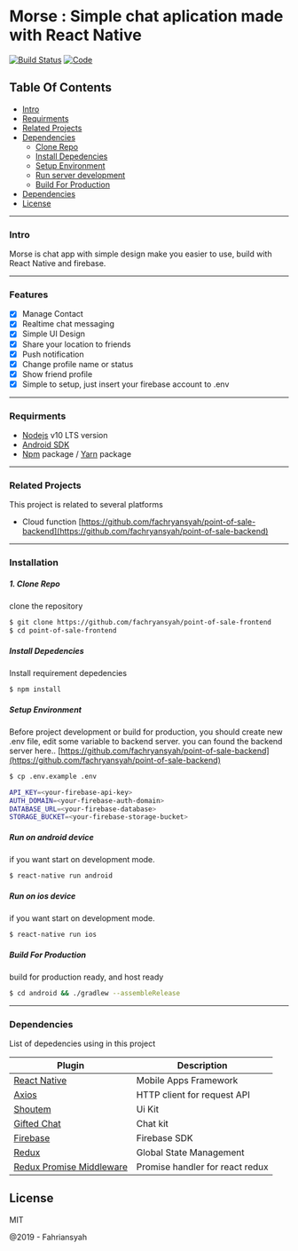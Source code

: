 # Morse : Simple chat aplication made with React Native

[![Build Status](https://travis-ci.org/joemccann/dillinger.svg?branch=master)](https://travis-ci.org/joemccann/dillinger)
[![Code](https://camo.githubusercontent.com/65f7d034f575d55d73f27883473847130e1ead2e/68747470733a2f2f696d672e736869656c64732e696f2f62616467652f436f64652532305374796c652d5374616e646172642d79656c6c6f772e737667)](https://standardjs.com)



## Table Of Contents

*  [Intro](#Intro)
*  [Requirments](#Requirments)
*  [Related Projects](#Related-Projects)
*  [Dependencies](#Dependencies)
    *  [Clone Repo](#Clone-Repo)
    *  [Install Depedencies](#Install-Depedencies)
    *  [Setup Environment](#Setup-Environment)
    *  [Run server development](#Run-server-development)
    *  [Build For Production](#Build-For-Production)
* [Dependencies](#Dependencies)
* [License](#License)
___
### Intro

Morse is chat app with simple design make you easier to use, build with React Native and firebase.

___
### Features
- [x] Manage Contact
- [x] Realtime chat messaging
- [x] Simple UI Design
- [x] Share your location to friends
- [x] Push notification
- [x] Change profile name or status
- [x] Show friend profile
- [x] Simple to setup, just insert your firebase account to .env
___
### Requirments

* [Nodejs](https://nodejs.org/en/) v10 LTS version
* [Android SDK](https://developer.android.com/studio#downloads)
* [Npm](https://www.npmjs.com/get-npm) package / [Yarn](https://yarnpkg.com/lang/en/docs/install/#mac-stable) package
___

### Related Projects
This project is related to several platforms

* Cloud function [https://github.com/fachryansyah/point-of-sale-backend](https://github.com/fachryansyah/point-of-sale-backend)
___

### Installation

##### 1. Clone Repo
clone the repository

```sh
$ git clone https://github.com/fachryansyah/point-of-sale-frontend
$ cd point-of-sale-frontend
```

##### Install Depedencies
Install requirement depedencies

```sh
$ npm install
```

##### Setup Environment
Before project development or build for production, you should create new .env file, edit some variable to backend server. you can found the backend server here.. [https://github.com/fachryansyah/point-of-sale-backend](https://github.com/fachryansyah/point-of-sale-backend)

```sh
$ cp .env.example .env
```

```sh
API_KEY=<your-firebase-api-key>
AUTH_DOMAIN=<your-firebase-auth-domain>
DATABASE_URL=<your-firebase-database>
STORAGE_BUCKET=<your-firebase-storage-bucket>
```

##### Run on android device
if you want start on development mode.

```sh
$ react-native run android
```

##### Run on ios device
if you want start on development mode.

```sh
$ react-native run ios
```

##### Build For Production
build for production ready, and host ready

```sh
$ cd android && ./gradlew --assembleRelease
```
___

### Dependencies

List of depedencies using in this project

| Plugin | Description |
| ------ | ------ |
| [React Native](https://facebook.github.io/react-native/) | Mobile Apps Framework |
| [Axios](https://github.com/axios/axios) | HTTP client for request API |
| [Shoutem](https://shoutem.github.io/docs/extensions/tutorials/getting-started) | Ui Kit |
| [Gifted Chat](hhttps://github.com/FaridSafi/react-native-gifted-chat) | Chat kit |
| [Firebase](https://www.npmjs.com/package/firebase) | Firebase SDK |
| [Redux](https://redux.js.org) | Global State Management |
| [Redux Promise Middleware](https://www.npmjs.com/package/redux-promise-middleware) | Promise handler for react redux 

License
----

MIT


@2019 - Fahriansyah
